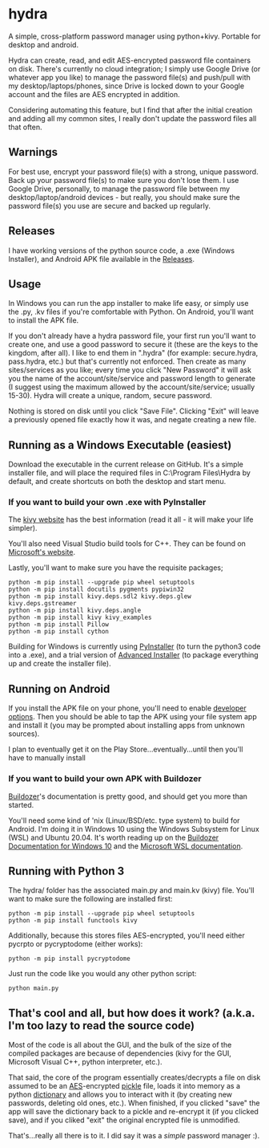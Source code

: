 # hydra
A simple, cross-platform password manager using python+kivy. Portable for desktop and android. 

Hydra can create, read, and edit AES-encrypted password file containers on disk. There's currently no cloud integration; I simply use Google Drive (or whatever app you like) to manage the password file(s) and push/pull with my desktop/laptops/phones, since Drive is locked down to your Google account and the files are AES encrypted in addition.

Considering automating this feature, but I find that after the initial creation and adding all my common sites, I really don't update the password files all that often. 

## Warnings
For best use, encrypt your password file(s) with a strong, unique password. Back up your password file(s) to make sure you don't lose them. I use Google Drive, personally, to manage the password file between my desktop/laptop/android devices - but really, you should make sure the password file(s) you use are secure and backed up regularly. 

## Releases
I have working versions of the python source code, a .exe (Windows Installer), and Android APK file available in the [Releases](https://github.com/chaosandcarbs/hydra/releases). 

## Usage
In Windows you can run the app installer to make life easy, or simply use the .py, .kv files if you're comfortable with Python. 
On Android, you'll want to install the APK file. 

If you don't already have a hydra password file, your first run you'll want to create one, and use a good password to secure it (these are the keys to the kingdom, after all). I like to end them in ".hydra" (for example: secure.hydra, pass.hydra, etc.) but that's currently not enforced. Then create as many sites/services as you like; every time you click "New Password" it will ask you the name of the account/site/service and password length to generate (I suggest using the maximum allowed by the account/site/service; usually 15-30). Hydra will create a unique, random, secure password.

Nothing is stored on disk until you click "Save File". Clicking "Exit" will leave a previously opened file exactly how it was, and negate creating a new file. 

## Running as a Windows Executable (easiest)
Download the executable in the current release on GitHub. It's a simple installer file, and will place the required files in C:\Program Files\Hydra by default, and create shortcuts on both the desktop and start menu.

### If you want to build your own .exe with PyInstaller
The [kivy website](https://kivy.org/doc/stable/guide/packaging-windows.html) has the best information (read it all - it will make your life simpler). 

You'll also need Visual Studio build tools for C++. They can be found on [Microsoft's website](https://visualstudio.microsoft.com/downloads/).

Lastly, you'll want to make sure you have the requisite packages;
```
python -m pip install --upgrade pip wheel setuptools
python -m pip install docutils pygments pypiwin32 
python -m pip install kivy.deps.sdl2 kivy.deps.glew kivy.deps.gstreamer
python -m pip install kivy.deps.angle
python -m pip install kivy kivy_examples
python -m pip install Pillow
python -m pip install cython
```

Building for Windows is currently using [PyInstaller](https://pyinstaller.org/en/stable/) (to turn the python3 code into a .exe), and a trial version of [Advanced Installer](https://www.advancedinstaller.com/) (to package everything up and create the installer file).

## Running on Android
If you install the APK file on your phone, you'll need to enable [developer options](https://developer.android.com/studio/debug/dev-options). Then you should be able to tap the APK using your file system app and install it (you may be prompted about installing apps from unknown sources). 

I plan to eventually get it on the Play Store...eventually...until then you'll have to manually install

### If you want to build your own APK with Buildozer
[Buildozer](https://buildozer.readthedocs.io/en/latest/ )'s documentation is pretty good, and should get you more than started.

You'll need some kind of 'nix (Linux/BSD/etc. type system) to build for Android. I'm doing it in Windows 10 using the Windows Subsystem for Linux (WSL) and Ubuntu 20.04. It's worth reading up on the [Buildozer Documentation for Windows 10](https://buildozer.readthedocs.io/en/latest/installation.html#targeting-android ) and the [Microsoft WSL documentation](https://docs.microsoft.com/en-us/windows/wsl/install).

## Running with Python 3
The hydra/ folder has the associated main.py and main.kv  (kivy) file. You'll want to make sure the following are installed first:

```
python -m pip install --upgrade pip wheel setuptools
python -m pip install functools kivy
```

Additionally, because this stores files AES-encrypted, you'll need either pycrpto or pycryptodome (either works):
```
python -m pip install pycryptodome
```

Just run the code like you would any other python script:
```
python main.py
```

## That's cool and all, but how does it work? (a.k.a. I'm too lazy to read the source code)
Most of the code is all about the GUI, and the bulk of the size of the compiled packages are because of dependencies (kivy for the GUI, Microsoft Visual C++, python interpreter, etc.). 

That said, the core of the program essentially creates/decrypts a file on disk assumed to be an [AES](https://en.wikipedia.org/wiki/Advanced_Encryption_Standard)-encrypted [pickle](https://docs.python.org/3/library/pickle.html) file, loads it into memory as a python [dictionary](https://docs.python.org/3/tutorial/datastructures.html#dictionaries) and allows you to interact with it (by creating new passwords, deleting old ones, etc.). When finished, if you clicked "save" the app will save the dictionary back to a pickle and re-encrypt it (if you clicked save), and if you cliked "exit" the original encrypted file is unmodified. 

That's...really all there is to it. I did say it was a *simple* password manager :). 
